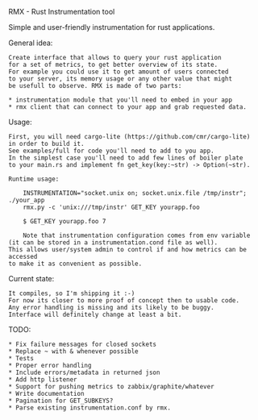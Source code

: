 RMX - Rust Instrumentation tool

Simple and user-friendly instrumentation for rust applications.

General idea:

    Create interface that allows to query your rust application
    for a set of metrics, to get better overview of its state.
    For example you could use it to get amount of users connected
    to your server, its memory usage or any other value that might
    be usefull to observe. RMX is made of two parts:

    * instrumentation module that you'll need to embed in your app
    * rmx client that can connect to your app and grab requested data.

Usage:

    First, you will need cargo-lite (https://github.com/cmr/cargo-lite)
    in order to build it.
    See examples/full for code you'll need to add to you app.
    In the simplest case you'll need to add few lines of boiler plate
    to your main.rs and implement fn get_key(key:~str) -> Option(~str).

    Runtime usage:

        INSTRUMENTATION="socket.unix on; socket.unix.file /tmp/instr"; ./your_app
        rmx.py -c 'unix:///tmp/instr' GET_KEY yourapp.foo

        $ GET_KEY yourapp.foo 7

		Note that instrumentation configuration comes from env variable
    (it can be stored in a instrumentation.cond file as well).
    This allows user/system admin to control if and how metrics can be accessed
    to make it as convenient as possible.

Current state:

    It compiles, so I'm shipping it :-)
    For now its closer to more proof of concept then to usable code.
    Any error handling is missing and its likely to be buggy.
    Interface will definitely change at least a bit.


TODO:

    * Fix failure messages for closed sockets
    * Replace ~ with & whenever possible
    * Tests
    * Proper error handling
    * Include errors/metadata in returned json
    * Add http listener
    * Support for pushing metrics to zabbix/graphite/whatever
    * Write documentation
    * Pagination for GET_SUBKEYS?
    * Parse existing instrumentation.conf by rmx.
